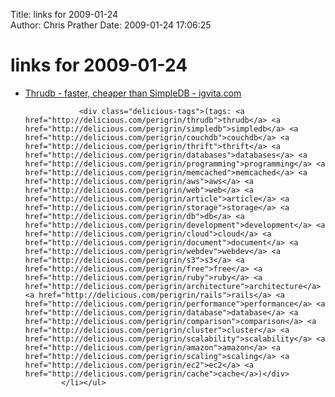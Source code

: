 Title: links for 2009-01-24  
Author: Chris Prather
Date: 2009-01-24 17:06:25

# links for 2009-01-24
<ul class="delicious"><li>
                <div class="delicious-link"><a href="http://www.igvita.com/2007/12/28/thrudb-faster-and-cheaper-than-simpledb/">Thrudb - faster, cheaper than SimpleDB - igvita.com</a></div>
                
                <div class="delicious-tags">(tags: <a href="http://delicious.com/perigrin/thrudb">thrudb</a> <a href="http://delicious.com/perigrin/simpledb">simpledb</a> <a href="http://delicious.com/perigrin/couchdb">couchdb</a> <a href="http://delicious.com/perigrin/thrift">thrift</a> <a href="http://delicious.com/perigrin/databases">databases</a> <a href="http://delicious.com/perigrin/programming">programming</a> <a href="http://delicious.com/perigrin/memcached">memcached</a> <a href="http://delicious.com/perigrin/aws">aws</a> <a href="http://delicious.com/perigrin/web">web</a> <a href="http://delicious.com/perigrin/article">article</a> <a href="http://delicious.com/perigrin/storage">storage</a> <a href="http://delicious.com/perigrin/db">db</a> <a href="http://delicious.com/perigrin/development">development</a> <a href="http://delicious.com/perigrin/cloud">cloud</a> <a href="http://delicious.com/perigrin/document">document</a> <a href="http://delicious.com/perigrin/webdev">webdev</a> <a href="http://delicious.com/perigrin/s3">s3</a> <a href="http://delicious.com/perigrin/free">free</a> <a href="http://delicious.com/perigrin/ruby">ruby</a> <a href="http://delicious.com/perigrin/architecture">architecture</a> <a href="http://delicious.com/perigrin/rails">rails</a> <a href="http://delicious.com/perigrin/performance">performance</a> <a href="http://delicious.com/perigrin/database">database</a> <a href="http://delicious.com/perigrin/comparison">comparison</a> <a href="http://delicious.com/perigrin/cluster">cluster</a> <a href="http://delicious.com/perigrin/scalability">scalability</a> <a href="http://delicious.com/perigrin/amazon">amazon</a> <a href="http://delicious.com/perigrin/scaling">scaling</a> <a href="http://delicious.com/perigrin/ec2">ec2</a> <a href="http://delicious.com/perigrin/cache">cache</a>)</div>
            </li></ul>
